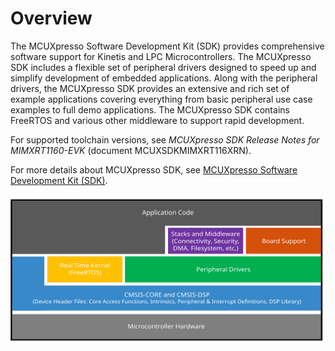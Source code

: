 # Overview

The MCUXpresso Software Development Kit \(SDK\) provides comprehensive software support for Kinetis and LPC Microcontrollers. The MCUXpresso SDK includes a flexible set of peripheral drivers designed to speed up and simplify development of embedded applications. Along with the peripheral drivers, the MCUXpresso SDK provides an extensive and rich set of example applications covering everything from basic peripheral use case examples to full demo applications. The MCUXpresso SDK contains FreeRTOS and various other middleware to support rapid development.

For supported toolchain versions, see *MCUXpresso SDK Release Notes for MIMXRT1160-EVK* \(document MCUXSDKMIMXRT116XRN\).

For more details about MCUXpresso SDK, see [MCUXpresso Software Development Kit \(SDK\)](http://www.nxp.com/products/software-and-tools/run-time-software/mcuxpresso-software-and-tools/mcuxpresso-software-development-kit-sdk:MCUXpresso-SDK).

![](../images/ksdk_layers.svg "MCUXpresso SDK layers")

